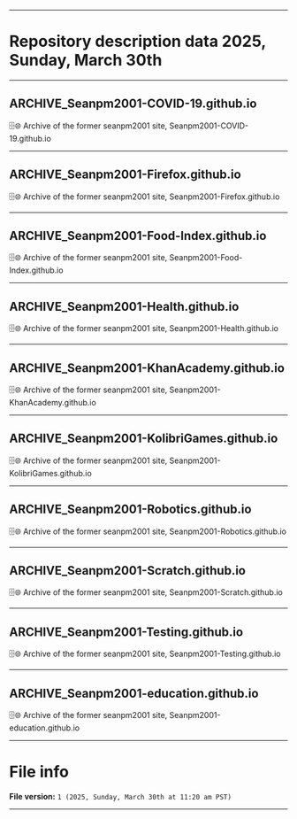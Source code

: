 
***

# Repository description data 2025, Sunday, March 30th

---

## ARCHIVE_Seanpm2001-COVID-19.github.io

🗄️🌐️ Archive of the former seanpm2001 site, Seanpm2001-COVID-19.github.io

---

## ARCHIVE_Seanpm2001-Firefox.github.io

🗄️🌐️ Archive of the former seanpm2001 site, Seanpm2001-Firefox.github.io

---

## ARCHIVE_Seanpm2001-Food-Index.github.io

🗄️🌐️ Archive of the former seanpm2001 site, Seanpm2001-Food-Index.github.io

---

## ARCHIVE_Seanpm2001-Health.github.io

🗄️🌐️ Archive of the former seanpm2001 site, Seanpm2001-Health.github.io

---

## ARCHIVE_Seanpm2001-KhanAcademy.github.io

🗄️🌐️ Archive of the former seanpm2001 site, Seanpm2001-KhanAcademy.github.io

---

## ARCHIVE_Seanpm2001-KolibriGames.github.io

🗄️🌐️ Archive of the former seanpm2001 site, Seanpm2001-KolibriGames.github.io

---

## ARCHIVE_Seanpm2001-Robotics.github.io

🗄️🌐️ Archive of the former seanpm2001 site, Seanpm2001-Robotics.github.io

---

## ARCHIVE_Seanpm2001-Scratch.github.io

🗄️🌐️ Archive of the former seanpm2001 site, Seanpm2001-Scratch.github.io

---

## ARCHIVE_Seanpm2001-Testing.github.io

🗄️🌐️ Archive of the former seanpm2001 site, Seanpm2001-Testing.github.io

---

## ARCHIVE_Seanpm2001-education.github.io

🗄️🌐️ Archive of the former seanpm2001 site, Seanpm2001-education.github.io

***

# File info

**File version:** `1 (2025, Sunday, March 30th at 11:20 am PST)`

***

